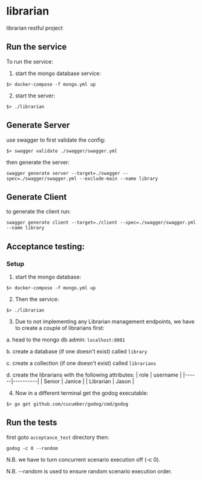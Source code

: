 # librarian
librarian restful project

## Run the service

To run the service:

1. start the mongo database service:
```
$> docker-compose -f mongo.yml up
```

2. start the server:
```
$> ./librarian
```

## Generate Server

use swagger to first validate the config:

```
$> swagger validate ./swagger/swagger.yml
```

then generate the server:

```
swagger generate server --target=./swagger --spec=./swagger/swagger.yml --exclude-main --name library
```

## Generate Client

to generate the client run:

```
swagger generate client --target=./client --spec=./swagger/swagger.yml --name library
```

## Acceptance testing:

### Setup

1. start the mongo database:
```
$> docker-compose -f mongo.yml up
```

2. Then the service:
```
$> ./librarian
```

3. Due to not implementing any Librarian management endpoints, we have to create a couple of librarians first:

a. head to the mongo db admin: `localhost:8081`

b. create a database (if one doesn't exist) called `library`

c. create a collection (if one doesn't exist) called `librarians`

d. create the librarians with the following attributes:
| role | username |
|------|----------|
| Senior | Janice |
| Librarian | Jason |

4. Now in a different terminal get the godog executable:
```
$> go get github.com/cucumber/godog/cmd/godog
```

## Run the tests

first goto `acceptance_test` directory then:

```
godog -c 0 --random
```

N.B. we have to turn concurrent scenario execution off (-c 0).

N.B. --random is used to ensure random scenario execution order.


